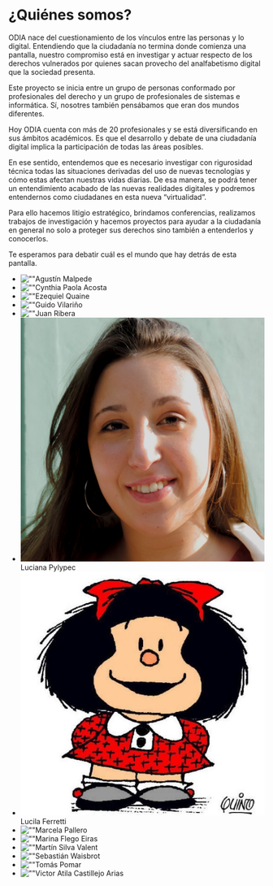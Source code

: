 # ¿Quiénes somos?

ODIA nace del cuestionamiento de los vínculos entre las personas y lo digital. Entendiendo que la ciudadanía no termina donde comienza una pantalla, nuestro compromiso está en investigar y actuar respecto de los derechos vulnerados por quienes sacan provecho del analfabetismo digital que la sociedad presenta.

Este proyecto se inicia entre un grupo de personas conformado por profesionales del derecho y un grupo de profesionales de sistemas e informática. Sí, nosotres también pensábamos que eran dos mundos diferentes. 

Hoy ODIA cuenta con más de 20 profesionales y se está diversificando en sus ámbitos académicos. Es que el desarrollo y debate de una ciudadanía digital implica la participación de todas las áreas posibles.

En ese sentido, entendemos que es necesario investigar con rigurosidad técnica todas las situaciones derivadas del uso de nuevas tecnologías y cómo estas afectan nuestras vidas diarias. De esa manera, se podrá tener un entendimiento acabado de las nuevas realidades digitales y podremos entendernos como ciudadanes en esta nueva “virtualidad”. 

Para ello hacemos litigio estratégico, brindamos conferencias, realizamos trabajos de investigación y hacemos proyectos para ayudar a la ciudadanía en general no solo a proteger sus derechos sino también a entenderlos y conocerlos.

Te esperamos para debatir cuál es el mundo que hay detrás de esta pantalla.

* ![""](/static/images/agustin-malpede.jpg)Agustín Malpede
* ![""](/static/images/cynthia-paola-acosta.jpg)Cynthia Paola Acosta
* ![""](/static/images/ezequiel-quaine.jpg)Ezequiel Quaine
* ![""](/static/images/guido-vilariño.jpg)Guido Vilariño
* ![""](/static/images/juan-ribera.jpg)Juan Ribera
* ![""](/static/images/luciana-pylypec.jpg)Luciana Pylypec
* ![""](/static/images/lucila-ferretti.jpg)Lucila Ferretti
* ![""](/static/images/marcela-pallero.jpg)Marcela Pallero
* ![""](/static/images/marina-flego-eiras.jpg)Marina Flego Eiras
* ![""](/static/images/martin-silva-valent.jpg)Martín Silva Valent
* ![""](/static/images/sebastian-waisbrot.jpg)Sebastián Waisbrot
* ![""](/static/images/tomas-pomar.jpg)Tomás Pomar
* ![""](/static/images/victor-atila-castillejo-arias.png)Victor Atila Castillejo Arias
